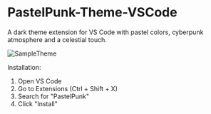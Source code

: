 # PastelPunk-Theme-VSCode

A dark theme extension for VS Code with pastel colors, cyberpunk atmosphere and a celestial touch.

![SampleTheme](https://github.com/user-attachments/assets/6e7ceb08-d533-4c8a-bbdc-01645d9d3a3d)


Installation:
1. Open VS Code
2. Go to Extensions (Ctrl + Shift + X)
3. Search for "PastelPunk"
4. Click "Install"
